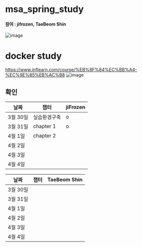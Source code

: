 # msa_spring_study
#### 참여 : jifrozen, TaeBeom Shin
![image](https://user-images.githubusercontent.com/62784314/112975844-17c3f080-918f-11eb-8240-e206441bee52.png)

# docker study
https://www.inflearn.com/course/%EB%8F%84%EC%BB%A4-%EC%9E%85%EB%AC%B8
![image](https://user-images.githubusercontent.com/62784314/113241839-70f46700-92ea-11eb-8466-d72240b7b050.png)

## 확인

|날짜|챕터|jiFrozen|
|------|---|---|
|3월 30일|실습환경구축|o||
|3월 31일|chapter 1|o||
|4월 1일|chapter 2|||
|4월 2일||||
|4월 3일||||
|4월 4일||||


|날짜|챕터|TaeBeom Shin|
|------|---|---|
|3월 30일||||
|3월 31일||||
|4월 1일||||
|4월 2일||||
|4월 3일||||
|4월 4일||||
